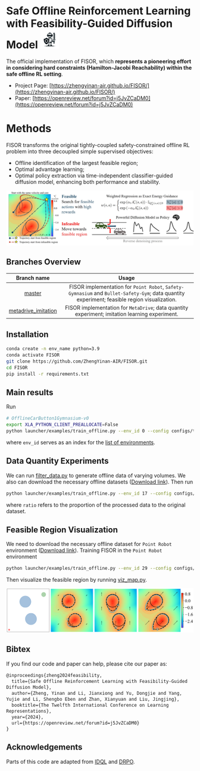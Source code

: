 # Safe Offline Reinforcement Learning with Feasibility-Guided Diffusion Model <img src="assets/icon.png" width="50">

The official implementation of FISOR, which **represents a pioneering effort in considering hard constraints (Hamilton-Jacobi Reachability) within the safe offline RL setting**. 

- Project Page: [https://zhengyinan-air.github.io/FISOR/](https://zhengyinan-air.github.io/FISOR/)
- Paper: [https://openreview.net/forum?id=j5JvZCaDM0](https://openreview.net/forum?id=j5JvZCaDM0)

# Methods
FISOR transforms the original tightly-coupled safety-constrained offline RL problem into
three decoupled simple supervised objectives: 

- Offline identification of the largest feasible region;
- Optimal advantage learning;
- Optimal policy extraction via time-independent classifier-guided diffusion model, enhancing both performance and stability.
<p float="left">
<img src="assets/framework.jpg" width="800">
</p>

## Branches Overview
| Branch name 	| Usage 	|
|:---:	|:---:	|
| [master](https://github.com/ZhengYinan-AIR/FISOR) 	| FISOR implementation for ``Point Robot``, ``Safety-Gymnasium`` and ``Bullet-Safety-Gym``; data quantity experiment; feasible region visualization. |
| [metadrive_imitation](https://github.com/ZhengYinan-AIR/FISOR/tree/metadrive_imitation) 	| FISOR implementation for ``MetaDrive``; data quantity experiment; imitation learning experiment. 	|

## Installation
``` Bash
conda create -n env_name python=3.9
conda activate FISOR
git clone https://github.com/ZhengYinan-AIR/FISOR.git
cd FISOR
pip install -r requirements.txt
```

## Main results
Run
``` Bash
# OfflineCarButton1Gymnasium-v0
export XLA_PYTHON_CLIENT_PREALLOCATE=False
python launcher/examples/train_offline.py --env_id 0 --config configs/train_config.py:fisor
```
where ``env_id`` serves as an index for the [list of environments](https://github.com/ZhengYinan-AIR/FISOR/blob/master/env/env_list.py).

## Data Quantity Experiments
We can run [filter_data.py](https://github.com/ZhengYinan-AIR/FISOR/blob/master/filter_data.py) to generate offline data of varying volumes. We also can download the necessary offline datasets ([Download link](https://cloud.tsinghua.edu.cn/d/591cf8fd6d8649a89df4/)). Then run
``` Bash
python launcher/examples/train_offline.py --env_id 17 --config configs/train_config.py:fisor --ratio 0.1
```
where ``ratio`` refers to the proportion of the processed data to the original dataset.

## Feasible Region Visualization
We need to download the necessary offline dataset for ``Point Robot`` environment ([Download link](https://cloud.tsinghua.edu.cn/d/162d6fe92bde43e28676/)). Training FISOR in the ``Point Robot`` environment
``` Bash
python launcher/examples/train_offline.py --env_id 29 --config configs/train_config.py:fisor
```
Then visualize the feasible region by running [viz_map.py](https://github.com/ZhengYinan-AIR/FISOR/blob/master/launcher/viz/viz_map.py).
<p float="left">
<img src="assets/viz_map.png" width="800">
</p>

## Bibtex

If you find our code and paper can help, please cite our paper as:
```
@inproceedings{zheng2024feasibility,
  title={Safe Offline Reinforcement Learning with Feasibility-Guided Diffusion Model},
  author={Zheng, Yinan and Li, Jianxiong and Yu, Dongjie and Yang, Yujie and Li, Shengbo Eben and Zhan, Xianyuan and Liu, Jingjing},
  booktitle={The Twelfth International Conference on Learning Representations},
  year={2024},
  url={https://openreview.net/forum?id=j5JvZCaDM0}
}
```

## Acknowledgements

Parts of this code are adapted from [IDQL](https://github.com/philippe-eecs/IDQL) and [DRPO](https://github.com/ManUtdMoon/Distributional-Reachability-Policy-Optimization).
